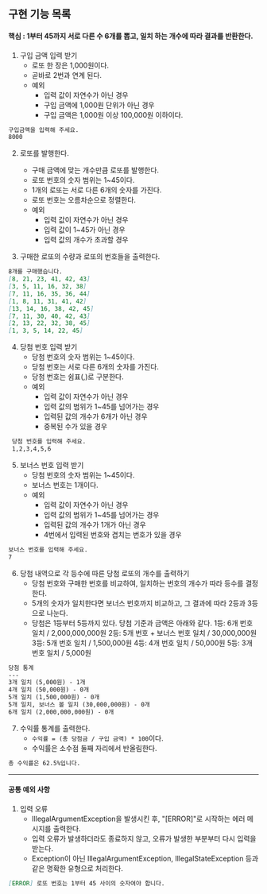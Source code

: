 ## 구현 기능 목록

#### 핵심 : 1부터 45까지 서로 다른 수 6개를 뽑고, 일치 하는 개수에 따라 결과를 반환한다.

1. 구입 금액 입력 받기 
    - 로또 한 장은 1,000원이다.
    - 곧바로 2번과 연계 된다.
    - 예외
      - 입력 값이 자연수가 아닌 경우
      - 구입 금액에 1,000원 단위가 아닌 경우
      - 구입 금액은 1,000원 이상 100,000원 이하이다.
```markdown
구입금액을 입력해 주세요.
8000
```

2. 로또를 발행한다.
   - 구매 금액에 맞는 개수만큼 로또를 발행한다.
   - 로또 번호의 숫자 범위는 1~45이다.
   - 1개의 로또는 서로 다른 6개의 숫자를 가진다.
   - 로또 번호는 오름차순으로 정렬한다.
   - 예외
     - 입력 값이 자연수가 아닌 경우
     - 입력 값이 1~45가 아닌 경우
     - 입력 값의 개수가 초과할 경우

3. 구매한 로또의 수량과 로또의 번호들을 출력한다.
```markdown
8개를 구매했습니다.
[8, 21, 23, 41, 42, 43]
[3, 5, 11, 16, 32, 38]
[7, 11, 16, 35, 36, 44]
[1, 8, 11, 31, 41, 42]
[13, 14, 16, 38, 42, 45]
[7, 11, 30, 40, 42, 43]
[2, 13, 22, 32, 38, 45]
[1, 3, 5, 14, 22, 45]
```

4. 당첨 번호 입력 받기
   - 당첨 번호의 숫자 범위는 1~45이다.
   - 당첨 번호는 서로 다른 6개의 숫자를 가진다.
   - 당첨 번호는 쉼표(,)로 구분한다.
   - 예외
     - 입력 값이 자연수가 아닌 경우
     - 입력 값의 범위가 1~45를 넘어가는 경우
     - 입력된 값의 개수가 6개가 아닌 경우
     - 중복된 수가 있을 경우
```markdown
 당첨 번호를 입력해 주세요.
 1,2,3,4,5,6
```

5. 보너스 번호 입력 받기
   - 당첨 번호의 숫자 범위는 1~45이다.
   - 보너스 번호는 1개이다.
   - 예외
     - 입력 값이 자연수가 아닌 경우
     - 입력 값의 범위가 1~45를 넘어가는 경우
     - 입력된 값의 개수가 1개가 아닌 경우
     - 4번에서 입력된 번호와 겹치는 번호가 있을 경우
```markdown
보너스 번호를 입력해 주세요.
7
```

6. 당첨 내역으로 각 등수에 따른 당첨 로또의 개수를 출력하기
    - 당첨 번호와 구매한 번호를 비교하여, 일치하는 번호의 개수가 따라 등수를 결정한다.
    - 5개의 숫자가 일치한다면 보너스 번호까지 비교하고, 그 결과에 따라 2등과 3등으로 나눈다.
    - 당첨은 1등부터 5등까지 있다. 당첨 기준과 금액은 아래와 같다.
      1등: 6개 번호 일치 / 2,000,000,000원
      2등: 5개 번호 + 보너스 번호 일치 / 30,000,000원
      3등: 5개 번호 일치 / 1,500,000원
      4등: 4개 번호 일치 / 50,000원
      5등: 3개 번호 일치 / 5,000원
```markdown
당첨 통계
---
3개 일치 (5,000원) - 1개
4개 일치 (50,000원) - 0개
5개 일치 (1,500,000원) - 0개
5개 일치, 보너스 볼 일치 (30,000,000원) - 0개
6개 일치 (2,000,000,000원) - 0개
```

7. 수익률 통계를 출력한다.
    - `수익률 = (총 당첨금 / 구입 금액) * 100`이다.
    - 수익률은 소수점 둘째 자리에서 반올림한다.
```markdown
총 수익률은 62.5%입니다.
```

---

#### 공통 예외 사항

1. 입력 오류
   - IllegalArgumentException을 발생시킨 후, "[ERROR]"로 시작하는 에러 메시지를 출력한다.
   - 입력 오류가 발생하더라도 종료하지 않고, 오류가 발생한 부분부터 다시 입력을 받는다.
   - Exception이 아닌 IllegalArgumentException, IllegalStateException 등과 같은 명확한 유형으로 처리한다.
```markdown 
[ERROR] 로또 번호는 1부터 45 사이의 숫자여야 합니다.
```